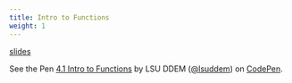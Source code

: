```yaml
---
title: Intro to Functions
weight: 1
---
```


[slides](../presentation4_1)

<p data-height="600" data-theme-id="33744" data-slug-hash="074c015687b74da5e7b28a53a0b82836" data-default-tab="js,result" data-user="lsuddem" data-embed-version="2" data-pen-title="4.1 Intro to Functions" data-editable="true" class="codepen">See the Pen <a href="https://codepen.io/lsuddem/pen/074c015687b74da5e7b28a53a0b82836/">4.1 Intro to Functions</a> by LSU DDEM (<a href="https://codepen.io/lsuddem">@lsuddem</a>) on <a href="https://codepen.io">CodePen</a>.</p>
<script async src="https://static.codepen.io/assets/embed/ei.js"></script>